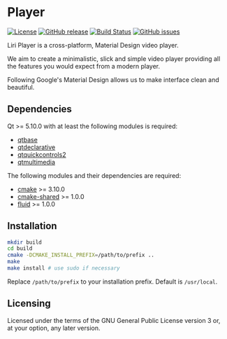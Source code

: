 <!--
SPDX-FileCopyrightText: 2020 Pier Luigi Fiorini <pierluigi.fiorini@gmail.com>

SPDX-License-Identifier: CC0-1.0
-->

Player
======

[![License](https://img.shields.io/badge/license-GPLv3.0-blue.svg)](https://www.gnu.org/licenses/gpl-3.0.html)
[![GitHub release](https://img.shields.io/github/release/lirios/player.svg)](https://github.com/lirios/player)
[![Build Status](https://travis-ci.org/lirios/player.svg?branch=develop)](https://travis-ci.org/lirios/player)
[![GitHub issues](https://img.shields.io/github/issues/lirios/player.svg)](https://github.com/lirios/player/issues)

Liri Player is a cross-platform, Material Design video player.

We aim to create a minimalistic, slick and simple video player
providing all the features you would expect from a modern player.

Following Google's Material Design allows us to make interface
clean and beautiful.

## Dependencies

Qt >= 5.10.0 with at least the following modules is required:

 * [qtbase](http://code.qt.io/cgit/qt/qtbase.git)
 * [qtdeclarative](http://code.qt.io/cgit/qt/qtdeclarative.git)
 * [qtquickcontrols2](http://code.qt.io/cgit/qt/qtquickcontrols2.git)
 * [qtmultimedia](http://code.qt.io/cgit/qt/qtmultimedia.git)

The following modules and their dependencies are required:

 * [cmake](https://gitlab.kitware.com/cmake/cmake) >= 3.10.0
 * [cmake-shared](https://github.com/lirios/cmake-shared.git) >= 1.0.0
 * [fluid](https://github.com/lirios/fluid) >= 1.0.0

## Installation

```sh
mkdir build
cd build
cmake -DCMAKE_INSTALL_PREFIX=/path/to/prefix ..
make
make install # use sudo if necessary
```

Replace `/path/to/prefix` to your installation prefix.
Default is `/usr/local`.

## Licensing

Licensed under the terms of the GNU General Public License version 3 or,
at your option, any later version.
